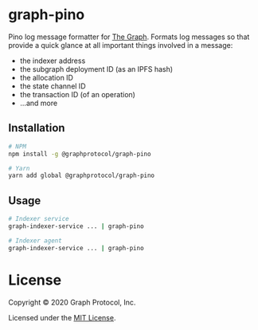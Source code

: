 # graph-pino

Pino log message formatter for [The Graph](https://thegraph.com/). Formats
log messages so that provide a quick glance at all important things involved
in a message:

* the indexer address
* the subgraph deployment ID (as an IPFS hash)
* the allocation ID
* the state channel ID
* the transaction ID (of an operation)
* ...and more

## Installation

```sh
# NPM
npm install -g @graphprotocol/graph-pino

# Yarn
yarn add global @graphprotocol/graph-pino
```

## Usage

```sh
# Indexer service
graph-indexer-service ... | graph-pino

# Indexer agent
graph-indexer-service ... | graph-pino
```

# License

Copyright &copy; 2020 Graph Protocol, Inc.

Licensed under the [MIT License](LICENSE).